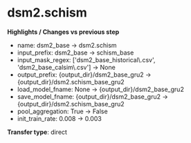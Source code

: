 # dsm2.schism

**Highlights / Changes vs previous step**

* name: dsm2_base → dsm2.schism
* input_prefix: dsm2_base → schism_base
* input_mask_regex: ['dsm2_base_historical\\.csv', 'dsm2_base_calsim\\.csv'] → None
* output_prefix: {output_dir}/dsm2_base_gru2 → {output_dir}/dsm2.schism_base_gru2
* load_model_fname: None → {output_dir}/dsm2_base_gru2
* save_model_fname: {output_dir}/dsm2_base_gru2 → {output_dir}/dsm2.schism_base_gru2
* pool_aggregation: True → False
* init_train_rate: 0.008 → 0.003

**Transfer type**: direct
